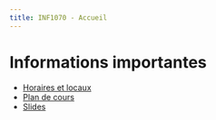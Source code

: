 ```yaml
---
title: INF1070 - Accueil
---
```


# Informations importantes

* [Horaires et locaux](http://www.etudier.uqam.ca/cours?sigle=INF1070#Horaire)
* [Plan de cours](http://info.uqam.ca/plan_cours/Automne%202021/INF1070.html)
* [Slides](https://github.com/ppepos/inf1070/tree/master/pres)

